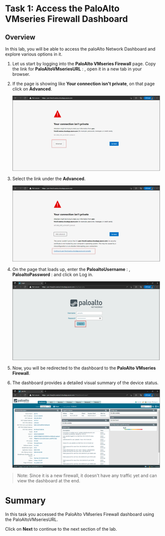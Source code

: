 # Task 1: Access the PaloAlto VMseries Firewall Dashboard

## Overview

In this lab, you will be able to access the paloAlto Network Dashboard and explore various options in it.

1. Let us start by logging into the **PaloAlto VMseries Firewall** page. Copy the link for **PaloAltoVMseriesURL** : <inject key="VMseriesURL"></inject>, open it in a new tab in your browser.

1. If the page is showing like **Your connection isn't private**, on that page click on **Advanced**.
    
    ![](../images/image03.png)
     
1. Select the link under the **Advanced**.

    ![](../images/image04.png)
   
1. On the page that loads up, enter the **PaloaltoUsername** : <inject key="PaloaltoUsername"></inject>, **PaloaltoPassword** : <inject key="PaloaltoPassword"></inject>  and click on Log in.

    ![](../images/Palo01.png)

1. Now, you will be redirected to the dashboard to the **PaloAlto VMseries Firewall**.

1. The dashboard provides a detailed visual summary of the device status.

     ![](../images/Palo02.png)
     
> Note: Since it is a new firewall, it doesn't have any traffic yet and can view the dashboard at the end.

# Summary
In this task you accessed the PaloAlto VMseries Firewall dashboard using the PaloAltoVMseriesURL.

Click on **Next** to continue to the next section of the lab.
